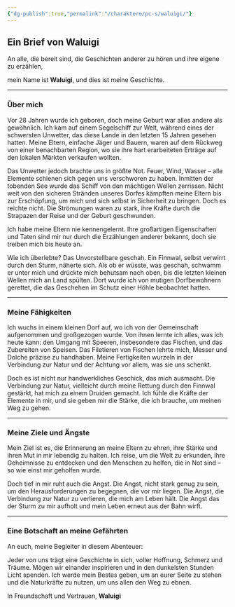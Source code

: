 ```yaml
---
{"dg-publish":true,"permalink":"/charaktere/pc-s/waluigi/"}
---
```


## Ein Brief von Waluigi

An alle, die bereit sind, die Geschichten anderer zu hören und ihre eigene zu erzählen,

mein Name ist **Waluigi**, und dies ist meine Geschichte.

---

### Über mich

Vor 28 Jahren wurde ich geboren, doch meine Geburt war alles andere als gewöhnlich. Ich kam auf einem Segelschiff zur Welt, während eines der schwersten Unwetter, das diese Lande in den letzten 15 Jahren gesehen hatten. Meine Eltern, einfache Jäger und Bauern, waren auf dem Rückweg von einer benachbarten Region, wo sie ihre hart erarbeiteten Erträge auf den lokalen Märkten verkaufen wollten.

Das Unwetter jedoch brachte uns in größte Not. Feuer, Wind, Wasser – alle Elemente schienen sich gegen uns verschworen zu haben. Inmitten der tobenden See wurde das Schiff von den mächtigen Wellen zerrissen. Nicht weit von den sicheren Stränden unseres Dorfes kämpften meine Eltern bis zur Erschöpfung, um mich und sich selbst in Sicherheit zu bringen. Doch es reichte nicht. Die Strömungen waren zu stark, ihre Kräfte durch die Strapazen der Reise und der Geburt geschwunden.

Ich habe meine Eltern nie kennengelernt. Ihre großartigen Eigenschaften und Taten sind mir nur durch die Erzählungen anderer bekannt, doch sie treiben mich bis heute an.

Wie ich überlebte? Das Unvorstellbare geschah. Ein Finnwal, selbst verwirrt durch den Sturm, näherte sich. Als ob er wüsste, was geschah, schwamm er unter mich und drückte mich behutsam nach oben, bis die letzten kleinen Wellen mich an Land spülten. Dort wurde ich von mutigen Dorfbewohnern gerettet, die das Geschehen im Schutz einer Höhle beobachtet hatten.

---

### Meine Fähigkeiten

Ich wuchs in einem kleinen Dorf auf, wo ich von der Gemeinschaft aufgenommen und großgezogen wurde. Von ihnen lernte ich alles, was ich heute kann: den Umgang mit Speeren, insbesondere das Fischen, und das Zubereiten von Speisen. Das Filetieren von Fischen lehrte mich, Messer und Dolche präzise zu handhaben. Meine Fertigkeiten wurzeln in der Verbindung zur Natur und der Achtung vor allem, was sie uns schenkt.

Doch es ist nicht nur handwerkliches Geschick, das mich ausmacht. Die Verbindung zur Natur, vielleicht durch meine Rettung durch den Finnwal gestärkt, hat mich zu einem Druiden gemacht. Ich fühle die Kräfte der Elemente in mir, und sie geben mir die Stärke, die ich brauche, um meinen Weg zu gehen.

---

### Meine Ziele und Ängste

Mein Ziel ist es, die Erinnerung an meine Eltern zu ehren, ihre Stärke und ihren Mut in mir lebendig zu halten. Ich reise, um die Welt zu erkunden, ihre Geheimnisse zu entdecken und den Menschen zu helfen, die in Not sind – so wie einst mir geholfen wurde.

Doch tief in mir ruht auch die Angst. Die Angst, nicht stark genug zu sein, um den Herausforderungen zu begegnen, die vor mir liegen. Die Angst, die Verbindung zur Natur zu verlieren, die mich am Leben hält. Die Angst das der Sturm zu mir aufholt und mein Leben erneut aus der Bahn wirft.

---

### Eine Botschaft an meine Gefährten

An euch, meine Begleiter in diesem Abenteuer:

Jeder von uns trägt eine Geschichte in sich, voller Hoffnung, Schmerz und Träume. Mögen wir einander inspirieren und in den dunkelsten Stunden Licht spenden. Ich werde mein Bestes geben, um an eurer Seite zu stehen und die Naturkräfte zu nutzen, um uns allen den Weg zu ebnen.

In Freundschaft und Vertrauen,
**Waluigi**